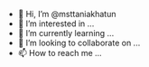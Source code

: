- 👋 Hi, I’m @msttaniakhatun
- 👀 I’m interested in ...
- 🌱 I’m currently learning ...
- 💞️ I’m looking to collaborate on ...
- 📫 How to reach me ...

<!---
msttaniakhatun/msttaniakhatun is a ✨ special ✨ repository because its `README.md` (this file) appears on your GitHub profile.
You can click the Preview link to take a look at your changes.
--->

